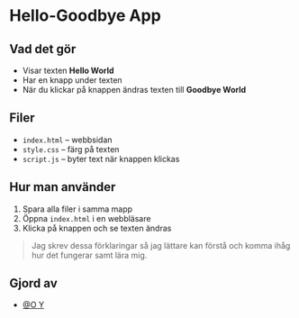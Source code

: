 # Hello-Goodbye App

## Vad det gör
- Visar texten **Hello World**
- Har en knapp under texten
- När du klickar på knappen ändras texten till **Goodbye World**

## Filer
- `index.html` – webbsidan
- `style.css` – färg på texten
- `script.js` – byter text när knappen klickas

## Hur man använder
1. Spara alla filer i samma mapp
2. Öppna `index.html` i en webbläsare
3. Klicka på knappen och se texten ändras

> Jag skrev dessa förklaringar så jag lättare kan förstå och komma ihåg hur det fungerar samt lära mig.
## Gjord av

- [@O Y](https://github.com/5OUT5IDE)
